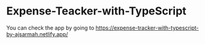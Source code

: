 # Expense-Teacker-with-TypeScript

You can check the app by going to https://expense-tracker-with-typescript-by-ajsarmah.netlify.app/
